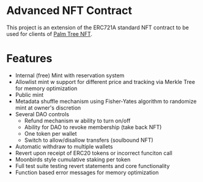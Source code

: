 # Advanced NFT Contract

This project is an extension of the ERC721A standard NFT contract to be used for clients of [Palm Tree NFT](https://www.palmtreenft.com/).  

# Features

- Internal (free) Mint with reservation system
- Allowlist mint w support for different price and tracking via Merkle Tree for memory optimization
- Public mint
- Metadata shuffle mechanism using Fisher-Yates algorithm to randomize mint at owner's discretion
- Several DAO controls
    - Refund mechanism w ability to turn on/off
    - Ability for DAO to revoke membership (take back NFT)
    - One token per wallet
    - Switch to allow/disallow transfers (soulbound NFT)
- Automatic withdraw to multiple wallets
- Revert upon receipt of ERC20 tokens or incorrect funciton call
- Moonbirds style cumulative staking per token
- Full test suite testing revert statements and core functionality
- Function based error messages for memory optimization